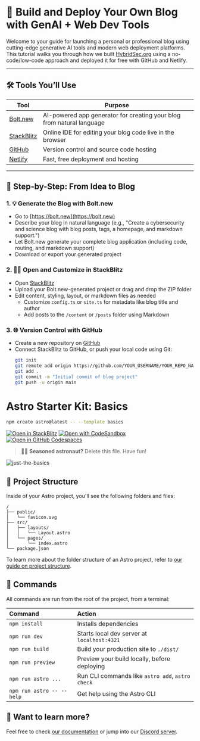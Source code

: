 # 🚀 Build and Deploy Your Own Blog with GenAI + Web Dev Tools

Welcome to your guide for launching a personal or professional blog using cutting-edge generative AI tools and modern web deployment platforms. This tutorial walks you through how we built [HybridSec.org](https://hybridsec.org) using a no-code/low-code approach and deployed it for free with GitHub and Netlify.

---

## 🛠️ Tools You’ll Use

| Tool | Purpose |
|------|---------|
| [Bolt.new](https://bolt.new) | AI-powered app generator for creating your blog from natural language |
| [StackBlitz](https://stackblitz.com) | Online IDE for editing your blog code live in the browser |
| [GitHub](https://github.com) | Version control and source code hosting |
| [Netlify](https://netlify.com) | Fast, free deployment and hosting |

---

## 🧠 Step-by-Step: From Idea to Blog

### 1. 💡 Generate the Blog with Bolt.new

- Go to [https://bolt.new](https://bolt.new)
- Describe your blog in natural language (e.g., "Create a cybersecurity and science blog with blog posts, tags, a homepage, and markdown support.")
- Let Bolt.new generate your complete blog application (including code, routing, and markdown support)
- Download or export your generated project

### 2. 🧑‍💻 Open and Customize in StackBlitz

- Open [StackBlitz](https://stackblitz.com)
- Upload your Bolt.new-generated project or drag and drop the ZIP folder
- Edit content, styling, layout, or markdown files as needed
  - Customize `config.ts` or `site.ts` for metadata like blog title and author
  - Add posts to the `/content` or `/posts` folder using Markdown

### 3. 🌐 Version Control with GitHub

- Create a new repository on [GitHub](https://github.com/new)
- Connect StackBlitz to GitHub, or push your local code using Git:
  ```bash
  git init
  git remote add origin https://github.com/YOUR_USERNAME/YOUR_REPO_NAME.git
  git add .
  git commit -m "Initial commit of blog project"
  git push -u origin main


# Astro Starter Kit: Basics

```sh
npm create astro@latest -- --template basics
```

[![Open in StackBlitz](https://developer.stackblitz.com/img/open_in_stackblitz.svg)](https://stackblitz.com/github/withastro/astro/tree/latest/examples/basics)
[![Open with CodeSandbox](https://assets.codesandbox.io/github/button-edit-lime.svg)](https://codesandbox.io/p/sandbox/github/withastro/astro/tree/latest/examples/basics)
[![Open in GitHub Codespaces](https://github.com/codespaces/badge.svg)](https://codespaces.new/withastro/astro?devcontainer_path=.devcontainer/basics/devcontainer.json)

> 🧑‍🚀 **Seasoned astronaut?** Delete this file. Have fun!

![just-the-basics](https://github.com/withastro/astro/assets/2244813/a0a5533c-a856-4198-8470-2d67b1d7c554)

## 🚀 Project Structure

Inside of your Astro project, you'll see the following folders and files:

```text
/
├── public/
│   └── favicon.svg
├── src/
│   ├── layouts/
│   │   └── Layout.astro
│   └── pages/
│       └── index.astro
└── package.json
```

To learn more about the folder structure of an Astro project, refer to [our guide on project structure](https://docs.astro.build/en/basics/project-structure/).

## 🧞 Commands

All commands are run from the root of the project, from a terminal:

| Command                   | Action                                           |
| :------------------------ | :----------------------------------------------- |
| `npm install`             | Installs dependencies                            |
| `npm run dev`             | Starts local dev server at `localhost:4321`      |
| `npm run build`           | Build your production site to `./dist/`          |
| `npm run preview`         | Preview your build locally, before deploying     |
| `npm run astro ...`       | Run CLI commands like `astro add`, `astro check` |
| `npm run astro -- --help` | Get help using the Astro CLI                     |

## 👀 Want to learn more?

Feel free to check [our documentation](https://docs.astro.build) or jump into our [Discord server](https://astro.build/chat).
